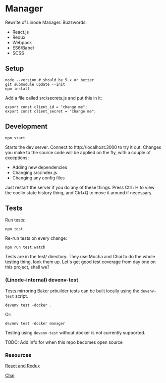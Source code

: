 # Manager

Rewrite of Linode Manager. Buzzwords:

* React.js
* Redux
* Webpack
* ES6/Babel
* SCSS

## Setup

    node --version # should be 5.x or better
    git submodule update --init
    npm install

Add a file called src/secrets.js and put this in it:

    export const client_id = "change me";
    export const client_secret = "change me";

## Development

    npm start

Starts the dev server. Connect to http://localhost:3000 to try it out. Changes
you make to the source code will be applied on the fly, with a couple of
exceptions:

* Adding new dependencies
* Changing src/index.js
* Changing any config files

Just restart the server if you do any of these things. Press Ctrl+H to view the
coolio state history thing, and Ctrl+Q to move it around if necessary.

## Tests

Run tests:

    npm test

Re-run tests on every change:

    npm run test:watch

Tests are in the test/ directory. They use Mocha and Chai to do the whole
testing thing, look them up. Let's get good test coverage from day one on this
project, shall we?

### (Linode-internal) devenv-test

Tests mirroring Baker prbuilder tests can be built locally using the
`devenv-test` script.

    devenv test -docker .

Or:

    devenv test -docker manager

Testing using `devenv-test` without docker is not currently supported.

TODO: Add info for when this repo becomes open source

### Resources

[React and Redux](https://egghead.io/series/getting-started-with-redux)

[Chai](http://chaijs.com/)
